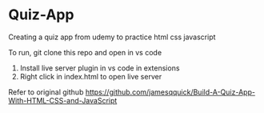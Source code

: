 # Quiz-App
Creating a quiz app from udemy to practice html css javascript

To run, git clone this repo and open in vs code 
1. Install live server plugin in vs code in extensions
2. Right click in index.html to open live server 

Refer to original github https://github.com/jamesqquick/Build-A-Quiz-App-With-HTML-CSS-and-JavaScript
